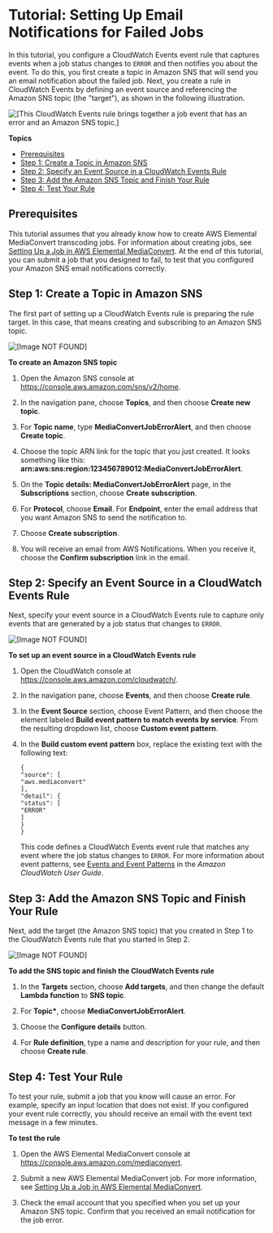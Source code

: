 # Tutorial: Setting Up Email Notifications for Failed Jobs<a name="mediaconvert_sns_tutorial"></a>

In this tutorial, you configure a CloudWatch Events event rule that captures events when a job status changes to `ERROR` and then notifies you about the event\. To do this, you first create a topic in Amazon SNS that will send you an email notification about the failed job\. Next, you create a rule in CloudWatch Events by defining an event source and referencing the Amazon SNS topic \(the "target"\), as shown in the following illustration\.

![\[This CloudWatch Events rule brings together a job event that has an error and an Amazon SNS topic.\]](http://docs.aws.amazon.com/mediaconvert/latest/ug/images/CloudWatchEvents_example.png)

**Topics**
+ [Prerequisites](#mediaconvert_sns_prereq)
+ [Step 1: Create a Topic in Amazon SNS](#mediaconvert_sns_create_topic)
+ [Step 2: Specify an Event Source in a CloudWatch Events Rule](#mediaconvert_sns_rule_event_sourece)
+ [Step 3: Add the Amazon SNS Topic and Finish Your Rule](#add-target-and-finish-rule)
+ [Step 4: Test Your Rule](#mediaconvert_sns_test_rule)

## Prerequisites<a name="mediaconvert_sns_prereq"></a>

This tutorial assumes that you already know how to create AWS Elemental MediaConvert transcoding jobs\. For information about creating jobs, see [Setting Up a Job in AWS Elemental MediaConvert](setting-up-a-job.md)\. At the end of this tutorial, you can submit a job that you designed to fail, to test that you configured your Amazon SNS email notifications correctly\.

## Step 1: Create a Topic in Amazon SNS<a name="mediaconvert_sns_create_topic"></a>

The first part of setting up a CloudWatch Events rule is preparing the rule target\. In this case, that means creating and subscribing to an Amazon SNS topic\.

![\[Image NOT FOUND\]](http://docs.aws.amazon.com/mediaconvert/latest/ug/images/CloudWatchEvents_tutorial-target.png)

**To create an Amazon SNS topic**

1. Open the Amazon SNS console at [https://console\.aws\.amazon\.com/sns/v2/home](https://console.aws.amazon.com/sns/v2/home)\.

1. In the navigation pane, choose **Topics**, and then choose **Create new topic**\.

1. For **Topic name**, type **MediaConvertJobErrorAlert**, and then choose **Create topic**\.

1. Choose the topic ARN link for the topic that you just created\. It looks something like this: **arn:aws:sns:region:123456789012:MediaConvertJobErrorAlert**\.

1. On the **Topic details: MediaConvertJobErrorAlert** page, in the **Subscriptions** section, choose **Create subscription**\. 

1. For **Protocol**, choose **Email**\. For **Endpoint**, enter the email address that you want Amazon SNS to send the notification to\.

1. Choose **Create subscription**\.

1. You will receive an email from AWS Notifications\. When you receive it, choose the **Confirm subscription** link in the email\. 

## Step 2: Specify an Event Source in a CloudWatch Events Rule<a name="mediaconvert_sns_rule_event_sourece"></a>

Next, specify your event source in a CloudWatch Events rule to capture only events that are generated by a job status that changes to `ERROR`\. 

![\[Image NOT FOUND\]](http://docs.aws.amazon.com/mediaconvert/latest/ug/images/CloudWatchEvents_tutorial-eventsource.png)

**To set up an event source in a CloudWatch Events rule**

1. Open the CloudWatch console at [https://console\.aws\.amazon\.com/cloudwatch/](https://console.aws.amazon.com/cloudwatch/)\.

1. In the navigation pane, choose **Events**, and then choose **Create rule**\.

1. In the **Event Source** section, choose Event Pattern, and then choose the element labeled **Build event pattern to match events by service**\. From the resulting dropdown list, choose **Custom event pattern**\.

1. In the **Build custom event pattern** box, replace the existing text with the following text: 

   ```
   {
   "source": [
   "aws.mediaconvert"
   ],
   "detail": {
   "status": [
   "ERROR"
   ]
   }
   }
   ```

   This code defines a CloudWatch Events event rule that matches any event where the job status changes to `ERROR`\. For more information about event patterns, see [Events and Event Patterns](http://docs.aws.amazon.com/AmazonCloudWatch/latest/DeveloperGuide/CloudWatchEventsandEventPatterns.html) in the *Amazon CloudWatch User Guide*\. 

## Step 3: Add the Amazon SNS Topic and Finish Your Rule<a name="add-target-and-finish-rule"></a>

Next, add the target \(the Amazon SNS topic\) that you created in Step 1 to the CloudWatch Events rule that you started in Step 2\.

![\[Image NOT FOUND\]](http://docs.aws.amazon.com/mediaconvert/latest/ug/images/CloudWatchEvents_tutorial-rule.png)

**To add the SNS topic and finish the CloudWatch Events rule**

1. In the **Targets** section, choose **Add targets**, and then change the default **Lambda function** to **SNS topic**\. 

1. For **Topic\***, choose **MediaConvertJobErrorAlert**\.

1. Choose the **Configure details** button\.

1. For **Rule definition**, type a name and description for your rule, and then choose **Create rule**\.

## Step 4: Test Your Rule<a name="mediaconvert_sns_test_rule"></a>

To test your rule, submit a job that you know will cause an error\. For example, specify an input location that does not exist\. If you configured your event rule correctly, you should receive an email with the event text message in a few minutes\. 

**To test the rule**

1. Open the AWS Elemental MediaConvert console at [https://console\.aws\.amazon\.com/mediaconvert](https://console.aws.amazon.com/mediaconvert)\.

1. Submit a new AWS Elemental MediaConvert job\. For more information, see [Setting Up a Job in AWS Elemental MediaConvert](setting-up-a-job.md)\.

1. Check the email account that you specified when you set up your Amazon SNS topic\. Confirm that you received an email notification for the job error\.